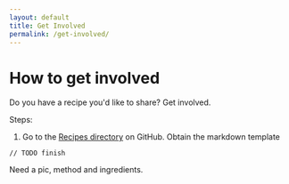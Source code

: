 ```yaml
---
layout: default
title: Get Involved
permalink: /get-involved/
---
```


# How to get involved

Do you have a recipe you'd like to share?  Get involved.

Steps:

1. Go to the [Recipes directory](https://github.com/finchmeister/the-coders-cookbook/tree/master/_recipes) on GitHub.
Obtain the markdown template

`// TODO finish`

Need a pic, method and ingredients.
